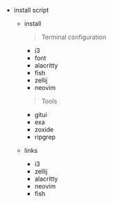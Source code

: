* install script
	* install
        > Terminal configuration
        * i3
		* font
		* alacritty
		* fish
		* zellij
		* neovim

        > Tools
        * gitui
        * exa
        * zoxide
        * ripgrep

	* links
        * i3
		* zellij
		* alacritty
		* neovim
		* fish
